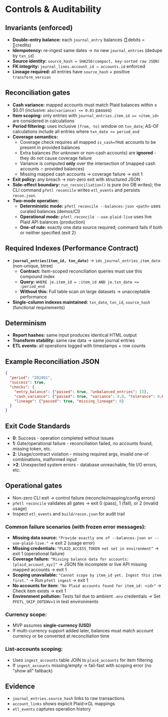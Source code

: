 # Controls & Auditability

## Invariants (enforced)
- **Double-entry balance:** each `journal_entry` balances (∑debits = ∑credits)
- **Idempotency:** re-ingest same dates → no new `journal_entries` (dedupe by `txn_id`)
- **Source identity:** `source_hash = SHA256(compact, key-sorted raw JSON)`
- **FK integrity:** `journal_lines.account_id → accounts.id` enforced
- **Lineage required:** all entries have `source_hash` + positive `transform_version`

## Reconciliation gates
- **Cash variance:** mapped accounts must match Plaid balances within ±$0.01 (inclusive: `abs(variance) <= 0.01` passes)
- **Item scoping:** only entries with `journal_entries.item_id == <item_id>` are considered in calculations
- **Period filtering:** uses inclusive `[from, to]` window on `txn_date`; AS-OF calculations include all entries where `txn_date <= period_end`
- **Coverage semantics:**
  - Coverage check requires all mapped `is_cash=TRUE` accounts to be present in provided balances
  - Extra balances (for unknown or non-cash accounts) are **ignored** - they do not cause coverage failure  
  - Variance is computed **only** over the intersection of (mapped cash accounts ∩ provided balances)
  - Missing mapped cash accounts → coverage failure → exit 1
- **Exit policy:** any breach → non-zero exit with structured JSON
- **Side-effect boundary:** `run_reconciliation()` is pure (no DB writes); the CLI command `pfetl reconcile` writes `etl_events` and persists `recon.json`.
- **Two-mode operation:**
  - **Deterministic mode:** `pfetl reconcile --balances-json <path>` uses curated balances (demos/CI)
  - **Operational mode:** `pfetl reconcile --use-plaid-live` uses live Plaid API balances (production)
  - **One-of rule:** exactly one data source required; command fails if both or neither specified (exit 2)

## Required Indexes (Performance Contract)
- **`journal_entries(item_id, txn_date)`** → `idx_journal_entries_item_date` (non-unique, btree)
  - **Contract:** Item-scoped reconciliation queries must use this compound index
  - **Query:** `WHERE je.item_id = :item_id AND je.txn_date <= :period_end`
  - **Without this:** Full table scan on large datasets → unacceptable performance
- **Single-column indexes maintained:** `txn_date`, `txn_id`, `source_hash` (functional requirements)

## Determinism
- **Report hashes:** same input produces identical HTML output
- **Transform stability:** same raw data → same journal entries
- **ETL events:** all operations logged with timestamps + row counts

## Example Reconciliation JSON

```json
{
  "period": "2024Q1",
  "success": true,
  "checks": {
    "entry_balance": {"passed": true, "unbalanced_entries": []},
    "cash_variance": {"passed": true, "variance": 0.0, "tolerance": 0.01},
    "lineage": {"passed": true, "missing_lineage": 0}
  }
}
```

## Exit Code Standards
- **0**: Success - operation completed without issues
- **1**: Gate/operational failure - reconciliation failed, no accounts found, missing token, etc.
- **2**: Usage/contract violation - missing required args, invalid one-of combinations, malformed input
- **>2**: Unexpected system errors - database unreachable, file I/O errors, etc.

## Operational gates
- Non-zero CLI exit → control failure (reconcile/mapping/config errors)  
- `pfetl reconcile` validates all gates → exit 0 (pass), 1 (fail), or 2 (invalid usage)
- Inspect `etl_events` and `build/recon.json` for audit trail

### Common failure scenarios (with frozen error messages):
- **Missing data source:** `"Provide exactly one of --balances-json or --use-plaid-live."` → exit 2 (usage error)
- **Missing credentials:** `"PLAID_ACCESS_TOKEN not set in environment"` → exit 1 (operational failure)
- **Coverage failure:** `"Missing balance data for accounts: [plaid_account_xyz]"` → JSON file incomplete or live API missing mapped accounts → exit 1
- **Scoping unavailable:** `"Cannot scope by item_id yet. Ingest this item first."` → Run `pfetl ingest` → exit 1
- **No accounts for item:** `"No Plaid accounts found for item_id: <id>"` → Check item exists → exit 1
- **Environment pollution:** Tests fail due to ambient `.env` credentials → Set `PFETL_SKIP_DOTENV=1` in test environments

### Currency scope:
- MVP assumes **single-currency (USD)**
- If multi-currency support added later, balances must match account currency or be converted at reconciliation time

### List-accounts scoping:
- Uses `ingest_accounts` table JOIN to `plaid_accounts` for item filtering
- If `ingest_accounts` missing/empty → fail-fast with scoping error (no "show all" fallback)

## Evidence
- `journal_entries.source_hash` links to raw transactions
- `account_links` shows explicit Plaid→GL mappings
- `etl_events` captures operation history
